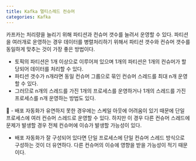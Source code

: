 ```yaml
---
title: Kafka 멀티스레드 컨슈머
categories: Kafka
---
```


카프카는 처리량을 늘리기 위해 파티션과 컨슈머 갯수를 늘려서 운영할 수 있다. 파티션을 여러개로 운영하는 경우 데이터를 병렬처리하기 위해서 파티션 갯수와 컨슈머 갯수를 동일하게 맞추는 것이 가장 좋은 방법이다.

- 토픽의 파티션은 1개 이상으로 이루어져 있으며 1개의 파티션은 1개의 컨슈머가 할당되어 데이터를 처리할 수 있다.
- 파티션 갯수가 n개라면 동일 컨슈머 그룹으로 묶인 컨슈머 스레드를 최대 n개 운영할 수 있다.
- 그러므로 n개의 스레드를 가진 1개의 프로세스를 운영하거나 1개의 스레드를 가진 프로세스를 n개 운영하는 방법도 있다.

<aside>
📢 - 배포 자동화가 유연하지 못한 경우에는 스케일 아웃에 어려움이 있기 때문에 단일 프로세스에 여러 컨슈머 스레드로 운영할 수 있다. 하지만 이 경우 다른 컨슈머 스레드에 문제가 발생할 경우 전체 컨슈머에 이슈가 발생할 가능성이 있다.

- 배포 자동화가 잘 구성되어 있다면 단일 프로세스에 단일 컨슈머 스레드 방식으로 구성하는 것이 더 유연하다. 다른 컨슈머의 이슈에 영향을 받을 가능성이 적기 때문이다.

</aside>